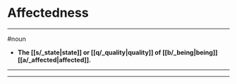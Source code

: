 # Affectedness
---
#noun
- **The [[s/_state|state]] or [[q/_quality|quality]] of [[b/_being|being]] [[a/_affected|affected]].**
---
---
